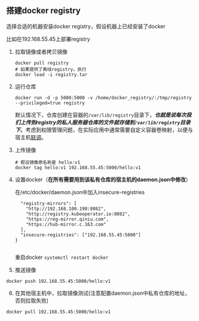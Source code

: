 ## 搭建docker registry

选择合适的机器安装docker registry，假设机器上已经安装了docker

比如在192.168.55.45上部署registry



1. 拉取镜像或者拷贝镜像

   ```
   docker pull registry
   # 如果提供了离线registry，执行
   docker load -i registry.tar
   ```

2. 运行仓库

   ```
   docker run -d -p 5000:5000 -v /home/docker_registry/:/tmp/registry --privileged=true registry
   ```

   默认情况下，仓库创建在容器的`/var/lib/registry`目录下，***也就是说每次我们上传到registry的私人服务器仓库的文件就存储到`/var/lib/registry`目录下***。考虑到权限管理问题，在实际应用中通常需要自定义容器卷映射，以便与宿主机[联调](https://so.csdn.net/so/search?q=联调&spm=1001.2101.3001.7020)。



3. 上传镜像

   ```
   # 假设镜像原名称是 hello:v1
   docker tag hello:v1 192.168.55.45:5000/hello:v1
   
   ```

   

4. 设置docker（**在所有需要用到该私有仓库的宿主机的daemon.json中修改**）

   在/etc/docker/daemon.json中加入insecure-registries

   ```
     "registry-mirrors": [
       "http://192.168.100.190:8082",
       "http://registry.kubeoperator.io:8082",
       "https://reg-mirror.qiniu.com",
       "https://hub-mirror.c.163.com"
     ],
     "insecure-registries": ["192.168.55.45:5000"]
   }
   
   
   ```

   重启docker `systemctl restart docker`

5. 推送镜像

```
docker push 192.168.55.45:5000/hello:v1
```



6. 在其他宿主机中，拉取镜像测试(注意配置daemon.json中私有仓库的地址，否则拉取失败)

```
docker pull 192.168.55.45:5000/hello:v1
```







